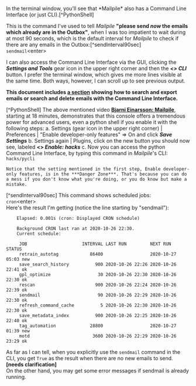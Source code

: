<p class="fluo_green_frame">In the terminal window, you'll see that *Mailpile* also has a Command Line Interface (or just CLI).[^PythonShell]</p>

This is the command I've used to tell *Mailpile* **"please send *now* the emails which already are in the Outbox"**, when I was too impatient to wait during at most 90 seconds, which is the default interval for *Mailpile* to check if there are any emails in the Outbox:[^sendInterval90sec]  
`sendmail`\<enter\>

I can also access the Command Line Interface via the GUI, clicking the ***Settings and Tools*** gear icon in the upper right corner and then the ***<> CLI*** button. I prefer the terminal window, which gives me more lines visible at the same time. Both ways, however, I can scroll up to see previous output.

**This document includes [a section](#Mailpile_CLI) showing how to search and export emails or search and delete emails with the Command Line Interface.**

[^PythonShell] The above mentioned video [**Bjarni Einarsson: Mailpile**](https://www.youtube.com/watch?v=v_hCmxTH9ag), starting at 18 minutes, demonstrates that this console offers a tremendous power for advanced users, even a python shell if you enable it with the following steps:
    a. Settings (gear icon in the upper right corner) | Preferences | "Enable developer-only features" => On and click ***Save Settings***
    b. Settings again | Plugins, click on the new button you should now see, labeled **<> *Enable: hacks***
    c. Now you can access the python Command Line Interface, by typing this command in *Mailpile*'s CLI:  
      `hacks/pycli`<enter>
    
    Notice that the setting mentioned in the first step, Enable developer-only features, is in the ***Danger Zone***. That's because you can do a mess if you don't know what you're doing, or you do know but make a mistake.

    
[^sendInterval90sec] This command shows scheduled jobs:  
  `cron`\<enter\>  
  Here's the result I'm getting (notice the line starting by "sendmail"):
      
        Elapsed: 0.001s (cron: Displayed CRON schedule)
      
        Background CRON last ran at 2020-10-26 22:30.
        Current schedule:
      
         JOB                     INTERVAL LAST RUN         NEXT RUN         STATUS
         retrain_autotag            86400                  2020-10-27 05:03 new
         save_search_history          900 2020-10-26 22:26 2020-10-26 22:41 ok
         gpl_optimize                  30 2020-10-26 22:30 2020-10-26 22:30 ok
         rescan                       900 2020-10-26 22:24 2020-10-26 22:39 ok
         sendmail                      90 2020-10-26 22:29 2020-10-26 22:30 ok
         refresh_command_cache          5 2020-10-26 22:30 2020-10-26 22:30 ok
         save_metadata_index          900 2020-10-26 22:25 2020-10-26 22:40 ok
         tag_automation             28800                  2020-10-27 01:39 new
         motd                        3600 2020-10-26 22:29 2020-10-26 23:29 ok
  
  As far as I can tell, when you explicitly use the `sendmail` command in the CLI, you get `True` as the result when there are no new emails to send. <span class="fluo_orange_bgnd">**[needs clarification]**</span>  
  On the other hand, you may get some error messages if sendmail is already running.
